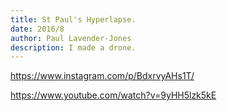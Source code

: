 ```yaml
---
title: St Paul's Hyperlapse.
date: 2016/8
author: Paul Lavender-Jones
description: I made a drone.
---
```


https://www.instagram.com/p/BdxrvyAHs1T/

https://www.youtube.com/watch?v=9yHH5lzk5kE
